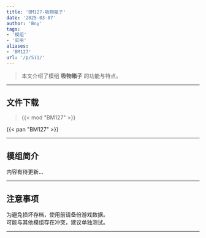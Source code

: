 ```yaml
---
title: 'BM127-吸物箱子'
date: '2025-03-07'
author: 'Bny'
tags:
- '模组'
- '实用'
aliases:
- 'BM127'
url: '/p/511/'
---
```


> 本文介绍了模组 **吸物箱子** 的功能与特点。

---

## 文件下载  

> {{< mod "BM127" >}}  

{{< pan "BM127" >}}  

---

## 模组简介

>  
内容有待更新...  

---

## 注意事项

>  
为避免损坏存档，使用前请备份游戏数据。  
可能与其他模组存在冲突，建议单独测试。  

---

